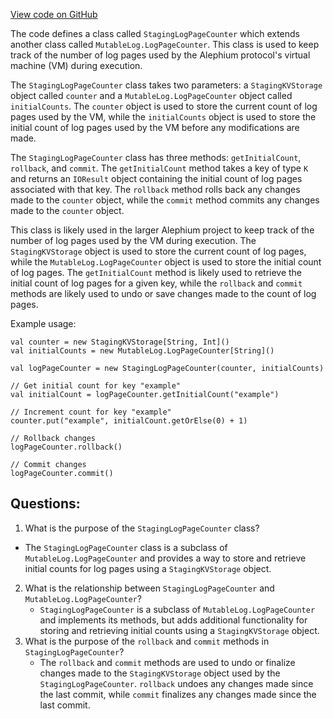 [View code on GitHub](https://github.com/alephium/alephium/blob/master/protocol/src/main/scala/org/alephium/protocol/vm/event/StagingLogPageCounter.scala)

The code defines a class called `StagingLogPageCounter` which extends another class called `MutableLog.LogPageCounter`. This class is used to keep track of the number of log pages used by the Alephium protocol's virtual machine (VM) during execution. 

The `StagingLogPageCounter` class takes two parameters: a `StagingKVStorage` object called `counter` and a `MutableLog.LogPageCounter` object called `initialCounts`. The `counter` object is used to store the current count of log pages used by the VM, while the `initialCounts` object is used to store the initial count of log pages used by the VM before any modifications are made.

The `StagingLogPageCounter` class has three methods: `getInitialCount`, `rollback`, and `commit`. The `getInitialCount` method takes a key of type `K` and returns an `IOResult` object containing the initial count of log pages associated with that key. The `rollback` method rolls back any changes made to the `counter` object, while the `commit` method commits any changes made to the `counter` object.

This class is likely used in the larger Alephium project to keep track of the number of log pages used by the VM during execution. The `StagingKVStorage` object is used to store the current count of log pages, while the `MutableLog.LogPageCounter` object is used to store the initial count of log pages. The `getInitialCount` method is likely used to retrieve the initial count of log pages for a given key, while the `rollback` and `commit` methods are likely used to undo or save changes made to the count of log pages. 

Example usage:

```
val counter = new StagingKVStorage[String, Int]()
val initialCounts = new MutableLog.LogPageCounter[String]()

val logPageCounter = new StagingLogPageCounter(counter, initialCounts)

// Get initial count for key "example"
val initialCount = logPageCounter.getInitialCount("example")

// Increment count for key "example"
counter.put("example", initialCount.getOrElse(0) + 1)

// Rollback changes
logPageCounter.rollback()

// Commit changes
logPageCounter.commit()
```
## Questions: 
 1. What is the purpose of the `StagingLogPageCounter` class?
   - The `StagingLogPageCounter` class is a subclass of `MutableLog.LogPageCounter` and provides a way to store and retrieve initial counts for log pages using a `StagingKVStorage` object.
2. What is the relationship between `StagingLogPageCounter` and `MutableLog.LogPageCounter`?
   - `StagingLogPageCounter` is a subclass of `MutableLog.LogPageCounter` and implements its methods, but adds additional functionality for storing and retrieving initial counts using a `StagingKVStorage` object.
3. What is the purpose of the `rollback` and `commit` methods in `StagingLogPageCounter`?
   - The `rollback` and `commit` methods are used to undo or finalize changes made to the `StagingKVStorage` object used by the `StagingLogPageCounter`. `rollback` undoes any changes made since the last commit, while `commit` finalizes any changes made since the last commit.